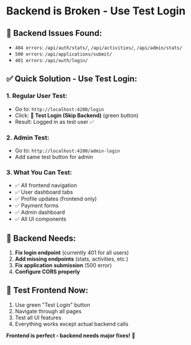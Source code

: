 # Backend is Broken - Use Test Login

## 🚨 **Backend Issues Found:**
- `404 errors`: `/api/auth/stats/`, `/api/activities/`, `/api/admin/stats/`
- `500 errors`: `/api/applications/submit/`
- `401 errors`: `/api/auth/login/`

## ✅ **Quick Solution - Use Test Login:**

### 1. **Regular User Test:**
- Go to: `http://localhost:4200/login`
- Click: **🧪 Test Login (Skip Backend)** (green button)
- Result: Logged in as test user ✅

### 2. **Admin Test:**
- Go to: `http://localhost:4200/admin-login`
- Add same test button for admin

### 3. **What You Can Test:**
- ✅ All frontend navigation
- ✅ User dashboard tabs
- ✅ Profile updates (frontend only)
- ✅ Payment forms
- ✅ Admin dashboard
- ✅ All UI components

## 🔧 **Backend Needs:**
1. **Fix login endpoint** (currently 401 for all users)
2. **Add missing endpoints** (stats, activities, etc.)
3. **Fix application submission** (500 error)
4. **Configure CORS properly**

## 🧪 **Test Frontend Now:**
1. Use green "Test Login" button
2. Navigate through all pages
3. Test all UI features
4. Everything works except actual backend calls

**Frontend is perfect - backend needs major fixes!** 🎉